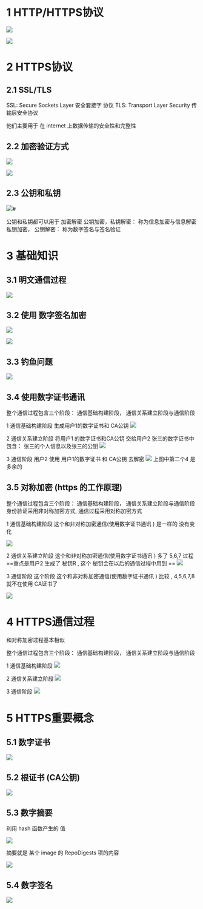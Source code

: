 
# 1 HTTP/HTTPS协议

![](image/Pasted%20image%2020240216165526.png)

![](image/Pasted%20image%2020240216170154.png)

# 2 HTTPS协议
## 2.1 SSL/TLS

SSL: Secure Sockets Layer 安全套接字 协议
TLS: Transport Layer Security  传输层安全协议 

他们主要用于 在 internet 上数据传输的安全性和完整性 


## 2.2 加密验证方式 

![](image/Pasted%20image%2020240216172206.png)

![](image/Pasted%20image%2020240216172256.png)

## 2.3 公钥和私钥


![](image/Pasted%20image%2020240216172503.png)#

公钥和私钥都可以用于 加密解密
公钥加密，私钥解密： 称为信息加密与信息解密
私钥加密， 公钥解密： 称为数字签名与签名验证

# 3 基础知识 
## 3.1 明文通信过程 

![](image/Pasted%20image%2020240216183921.png)


## 3.2 使用 数字签名加密

![](image/Pasted%20image%2020240216184208.png)


![](image/Pasted%20image%2020240216184304.png)

## 3.3 钓鱼问题


![](image/Pasted%20image%2020240216185223.png)


## 3.4 使用数字证书通讯 

整个通信过程包含三个阶段： 通信基础构建阶段， 通信关系建立阶段与通信阶段 


1 通信基础构建阶段
生成用户1的数字证书和 CA公钥 
![](image/Pasted%20image%2020240216185802.png)


2 通信关系建立阶段
将用户1 的数字证书和CA公钥 交给用户2
张三的数字证书中包含： 张三的个人信息以及张三的公钥
![](image/Pasted%20image%2020240216185844.png)

3 通信阶段
用户2 使用 用户1的数字证书 和 CA公钥 去解密
![](image/Pasted%20image%2020240216190221.png)
上图中第二个4 是多余的 



## 3.5 对称加密 (https 的工作原理)

整个通信过程包含三个阶段： 通信基础构建阶段， 通信关系建立阶段与通信阶段 
身份验证采用非对称加密方式, 通信过程采用对称加密方式 

1 通信基础构建阶段
这个和非对称加密通信(使用数字证书通讯 ) 是一样的 没有变化 

![](image/Pasted%20image%2020240217125647.png)

2 通信关系建立阶段
这个和非对称加密通信(使用数字证书通讯 ) 多了 5,6,7 过程 
==重点是用户2 生成了 秘钥R , 这个 秘钥会在以后的通信过程中用到 ==
![](image/Pasted%20image%2020240217125821.png)

3 通信阶段
这个阶段 这个和非对称加密通信(使用数字证书通讯 ) 比较 , 4,5,6,7,8 就不在使用 CA证书了 

![](image/Pasted%20image%2020240217130514.png)

# 4 HTTPS通信过程 

和对称加密过程基本相似 

整个通信过程包含三个阶段： 通信基础构建阶段， 通信关系建立阶段与通信阶段 

1 通信基础构建阶段
![](image/Pasted%20image%2020240217132534.png)

2 通信关系建立阶段
![](image/Pasted%20image%2020240217132842.png)


3 通信阶段 
![](image/Pasted%20image%2020240217133016.png)

# 5 HTTPS重要概念

## 5.1 数字证书 

![](image/Pasted%20image%2020240217133314.png)



## 5.2 根证书 (CA公钥)


![](image/Pasted%20image%2020240217133510.png)


## 5.3 数字摘要

利用 hash 函数产生的 值

![](image/Pasted%20image%2020240217133900.png)


摘要就是 某个 image 的 RepoDigests 项的内容 

![](image/Pasted%20image%2020240217133823.png)

## 5.4 数字签名 

![](image/Pasted%20image%2020240217134148.png)

